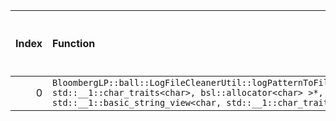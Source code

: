 |   Index | Function                                                                                                                                                                                                               |   Difference in number of lines |   Function size difference in bytes | Disassembly                                                            |   Number of lines in `assume` build |   Number of bytes in `assume` build |   Number of lines in `none` build |   Number of bytes in `none` build |
|--------:|:-----------------------------------------------------------------------------------------------------------------------------------------------------------------------------------------------------------------------|--------------------------------:|------------------------------------:|:-----------------------------------------------------------------------|------------------------------------:|------------------------------------:|----------------------------------:|----------------------------------:|
|       0 | `BloombergLP::ball::LogFileCleanerUtil::logPatternToFilePattern(bsl::basic_string<char, std::__1::char_traits<char>, bsl::allocator<char> >*, std::__1::basic_string_view<char, std::__1::char_traits<char> > const&)` |                              -7 |                                 -16 | [Assumed](0.assume.s.txt), [Ignored](0.none.s.txt), [Diff](0.diff.txt) |                                 432 |                             4274848 |                               448 |                           4275072 |